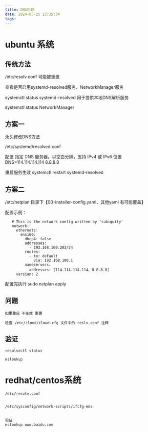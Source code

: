 ```yaml
---
title: DNS问题
date: 2024-05-25 13:35:34
tags:
---
```


# ubuntu 系统 

## 传统方法
   /etc/resolv.conf  可能被重置
   
   
   查看是否启用systemd-resolved服务、NetworkManager服务
   
   systemctl status  systemd-resolved   用于提供本地DNS解析服务
   
   systemctl status  NetworkManager
   
   
## 方案一
   
   永久修改DNS方法
   
   /etc/systemd/resolved.conf  

   配置 指定 DNS 服务器，以空白分隔，支持 IPv4 或 IPv6 位置
   DNS=114.114.114.114 8.8.8.8
    
   重启服务生效
   systemctl restart systemd-resolved


## 方案二
    
   /etc/netplan 目录下【00-installer-config.yaml、其他yaml 有可能覆盖】
   
   配置示例：
   
       # This is the network config written by 'subiquity'
       network:
         ethernets:
           ens160:
             dhcp4: false
             addresses:
               - 192.168.100.203/24
             routes:
               - to: default
                 via: 192.168.100.1
             nameservers:
               addresses: [114.114.114.114、8.8.8.8]
         version: 2
    
   配置完执行
       sudo netplan apply
       
##  问题
    
    如果重启 不生效 重置
    
    检查 /etc/cloud/cloud.cfg 文件中的 reslv_conf 注释
    
    
## 验证

    resolvectl status
    
    nslookup            
       
# redhat/centos系统


    /etc/resolv.conf


    /etc/sysconfig/network-scripts/ifcfg-ens
    
    
    验证
    nslookup www.baidu.com